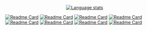 <p align="center">
  <a href="https://github.com/D3r3k23">
    <img src="https://github-readme-stats.vercel.app/api/top-langs/?username=D3r3k23&layout=compact&theme=gruvbox&langs_count=10&exclude_repo=CptS-442,CptS-460" alt="Language stats">
  </a>
</p>

[![Readme Card](https://github-readme-stats.vercel.app/api/pin/?username=D3r3k23&repo=DrkCraft)](https://github.com/D3r3k23/DrkCraft)
[![Readme Card](https://github-readme-stats.vercel.app/api/pin/?username=D3r3k23&repo=LastFmGet)](https://github.com/D3r3k23/LastFmGet)
[![Readme Card](https://github-readme-stats.vercel.app/api/pin/?username=D3r3k23&repo=SpaceRun)](https://github.com/D3r3k23/SpaceRun)
[![Readme Card](https://github-readme-stats.vercel.app/api/pin/?username=D3r3k23&repo=DrkEngine)](https://github.com/D3r3k23/DrkEngine)
[![Readme Card](https://github-readme-stats.vercel.app/api/pin/?username=D3r3k23&repo=LastFmTimeline)](https://github.com/D3r3k23/LastFmTimeline)
[![Readme Card](https://github-readme-stats.vercel.app/api/pin/?username=D3r3k23&repo=VGA-Console)](https://github.com/D3r3k23/VGA-Console)
[![Readme Card](https://github-readme-stats.vercel.app/api/pin/?username=D3r3k23&repo=strip_markdown)](https://github.com/D3r3k23/strip_markdown)
[![Readme Card](https://github-readme-stats.vercel.app/api/pin/?username=D3r3k23&repo=Argv)](https://github.com/D3r3k23/Argv)
